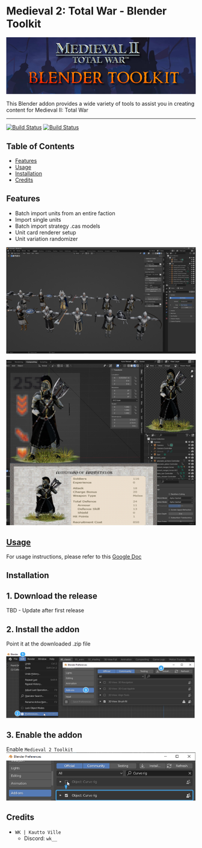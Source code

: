 # Medieval 2: Total War - Blender Toolkit

![](./images/banner.png)

This Blender addon provides a wide variety of tools to assist you in creating content for Medieval II: Total War

***

[![Build Status](https://img.shields.io/github/v/release/EddieEldridge/Medieval-2-Toolkit?style=for-the-badge)](https://github.com/WK-313/Medieval-2-Toolkit/releases) [![Build Status](https://img.shields.io/github/downloads/WK-313/Medieval-2-Toolkit/total?style=for-the-badge)](https://github.com/WK-313/Medieval-2-Toolkit/releases)

## Table of Contents
* [Features](#features)
* [Usage](#usage)
* [Installation](#installation)
* [Credits](#credits)

## Features
- Batch import units from an entire faction
- Import single units
- Batch import strategy .cas models
- Unit card renderer setup
- Unit variation randomizer

![alt text](./images/readme2.png)

![alt text](./images/readme3.png)

## [Usage](https://docs.google.com/document/d/1sjLq0buiZpiRU4AwekeG9lYVo7wYgm7mhbN25glYwIc)
For usage instructions, please refer to this [Google Doc](https://docs.google.com/document/d/1sjLq0buiZpiRU4AwekeG9lYVo7wYgm7mhbN25glYwIc)

## Installation

## 1. Download the release
TBD - Update after first release

## 2. Install the addon
Point it at the downloaded .zip file

![alt text](./images/readme4.png)

## 3. Enable the addon
Enable `Medieval 2 Toolkit`
![alt text](./images/readme5.png)

## Credits
- `WK | Kautto Ville`
    - Discord: `wk__`
